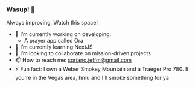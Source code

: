 ### Wasup! 👋

Always improving. Watch this space!

- 🔭 I’m currently working on developing:
  - A prayer app called Ora
- 🌱 I’m currently learning NextJS
- 👯 I’m looking to collaborate on mission-driven projects
- 📫 How to reach me: soriano.jeffm@gmail.com
- ⚡ Fun fact: I own a Weber Smokey Mountain and a Traeger Pro 780. If you're in the Vegas area, hmu and I'll smoke something for ya
